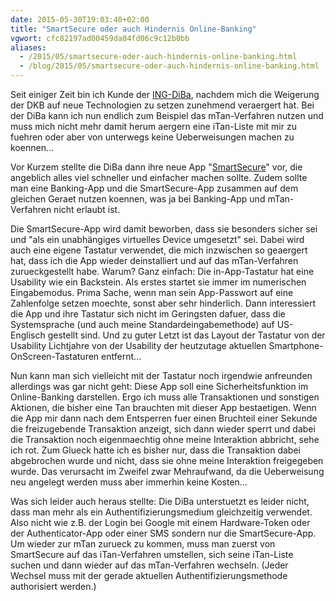 ```yaml
---
date: 2015-05-30T19:03:40+02:00
title: "SmartSecure oder auch Hindernis Online-Banking"
vgwort: cfc82197ad00459da04fd06c9c12b0bb
aliases:
  - /2015/05/smartsecure-oder-auch-hindernis-online-banking.html
  - /blog/2015/05/smartsecure-oder-auch-hindernis-online-banking.html
---
```


Seit einiger Zeit bin ich Kunde der [ING-DiBa](http://www.ing-diba.de/girokontokwk/a/gwhQVoi9QA), nachdem mich die Weigerung der DKB auf neue Technologien zu setzen zunehmend veraergert hat. Bei der DiBa kann ich nun endlich zum Beispiel das mTan-Verfahren nutzen und muss mich nicht mehr damit herum aergern eine iTan-Liste mit mir zu fuehren oder aber von unterwegs keine Ueberweisungen machen zu koennen…

Vor Kurzem stellte die DiBa dann ihre neue App "[SmartSecure](https://www.ing-diba.de/ueber-uns/wissenswert/smartsecure-app/)" vor, die angeblich alles viel schneller und einfacher machen sollte. Zudem sollte man eine Banking-App und die SmartSecure-App zusammen auf dem gleichen Geraet nutzen koennen, was ja bei Banking-App und mTan-Verfahren nicht erlaubt ist.

Die SmartSecure-App wird damit beworben, dass sie besonders sicher sei und "als ein unabhängiges virtuelles Device umgesetzt" sei. Dabei wird auch eine eigene Tastatur verwendet, die mich inzwischen so geaergert hat, dass ich die App wieder deinstalliert und auf das mTan-Verfahren zurueckgestellt habe. Warum? Ganz einfach: Die in-App-Tastatur hat eine Usability wie ein Backstein. Als erstes startet sie immer im numerischen Eingabemodus. Prima Sache, wenn man sein App-Passwort auf eine Zahlenfolge setzen moechte, sonst aber sehr hinderlich. Dann interessiert die App und ihre Tastatur sich nicht im Geringsten dafuer, dass die Systemsprache (und auch meine Standardeingabemethode) auf US-Englisch gestellt sind. Und zu guter Letzt ist das Layout der Tastatur von der Usability Lichtjahre von der Usability der heutzutage aktuellen Smartphone-OnScreen-Tastaturen entfernt…

Nun kann man sich vielleicht mit der Tastatur noch irgendwie anfreunden allerdings was gar nicht geht: Diese App soll eine Sicherheitsfunktion im Online-Banking darstellen. Ergo ich muss alle Transaktionen und sonstigen Aktionen, die bisher eine Tan brauchten mit dieser App bestaetigen. Wenn die App mir dann nach dem Entsperren fuer einen Bruchteil einer Sekunde die freizugebende Transaktion anzeigt, sich dann wieder sperrt und dabei die Transaktion noch eigenmaechtig ohne meine Interaktion abbricht, sehe ich rot. Zum Glueck hatte ich es bisher nur, dass die Transaktion dabei abgebrochen wurde und nicht, dass sie ohne meine Interaktion freigegeben wurde. Das verursacht im Zweifel zwar Mehraufwand, da die Ueberweisung neu angelegt werden muss aber immerhin keine Kosten…

Was sich leider auch heraus stellte: Die DiBa unterstuetzt es leider nicht, dass man mehr als ein Authentifizierungsmedium gleichzeitig verwendet. Also nicht wie z.B. der Login bei Google mit einem Hardware-Token oder der Authenticator-App oder einer SMS sondern nur die SmartSecure-App. Um wieder zur mTan zurueck zu kommen, muss man zuerst von SmartSecure auf das iTan-Verfahren umstellen, sich seine iTan-Liste suchen und dann wieder auf das mTan-Verfahren wechseln. (Jeder Wechsel muss mit der gerade aktuellen Authentifizierungsmethode authorisiert werden.)
